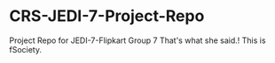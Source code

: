 # CRS-JEDI-7-Project-Repo
Project Repo for JEDI-7-Flipkart Group 7
That's what she said.!
This is fSociety.
